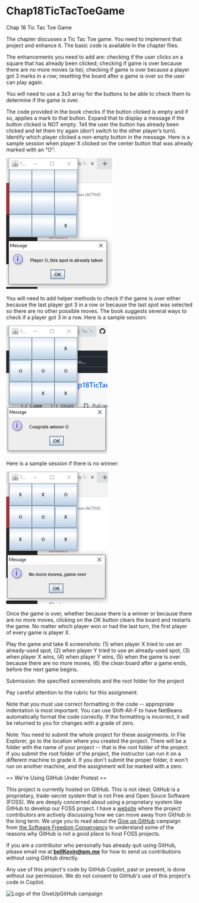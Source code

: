 # Chap18TicTacToeGame
Chap 18 Tic Tac Toe Game

The chapter discusses a Tic Tac Toe game. You need to implement that project and enhance it. The basic code is available in the chapter files.

The enhancements you need to add are: checking if the user clicks on a square that has already been clicked; checking if game is over because there are no more moves (a tie); checking if game is over because a player got 3 marks in a row; resetting the board after a game is over so the user can play again.

You will need to use a 3x3 array for the buttons to be able to check them to determine if the game is over.

The code provided in the book checks if the button clicked is empty and if so, applies a mark to that button. Expand that to display a message if the button clicked is NOT empty. Tell the user the button has already been clicked and let them try again (don’t switch to the other player’s turn). Identify which player clicked a non-empty button in the message. Here is a sample session when player X clicked on the center button that was already marked with an “O”:

![Ch 18 Tic Tac Toe spot taken](https://github.com/bell-kevin/Chap18TicTacToeGame/blob/main/spot%20taken%20O.PNG)

You will need to add helper methods to check if the game is over either because the last player got 3 in a row or because the last spot was selected so there are no other possible moves. The book suggests several ways to check if a player got 3 in a row. Here is a sample session:

![Ch 18 Tic Tac Toe game over winner](https://github.com/bell-kevin/Chap18TicTacToeGame/blob/main/winner%20O.PNG)

Here is a sample session if there is no winner:

![Ch 18 Tic Tac Toe no moves](https://github.com/bell-kevin/Chap18TicTacToeGame/blob/main/no%20more%20moves.PNG)

Once the game is over, whether because there is a winner or because there are no more moves, clicking on the OK button clears the board and restarts the game. No matter which player won or had the last turn, the first player of every game is player X.

Play the game and take 6 screenshots: (1) when player X tried to use an already-used spot, (2) when player Y tried to use an already-used spot, (3) when player X wins, (4) when player Y wins, (5) when the game is over because there are no more moves, (6) the clean board after a game ends, before the next game begins.

 

Submission: the specified screenshots and the root folder for the project

Pay careful attention to the rubric for this assignment.

Note that you must use correct formatting in the code -- appropriate indentation is most important. You can use Shift-Alt-F to have NetBeans automatically format the code correctly. If the formatting is incorrect, it will be returned to you for changes with a grade of zero.

Note: You need to submit the whole project for these assignments. In File Explorer, go to the location where you created the project. There will be a folder with the name of your project -- that is the root folder of the project.  If you submit the root folder of the project, the instructor can run it on a different machine to grade it. If you don't submit the proper folder, it won't run on another machine, and the assignment will be marked with a zero.


== We're Using GitHub Under Protest ==

This project is currently hosted on GitHub.  This is not ideal; GitHub is a
proprietary, trade-secret system that is not Free and Open Souce Software
(FOSS).  We are deeply concerned about using a proprietary system like GitHub
to develop our FOSS project. I have a [website](https://bellKevin.me) where the
project contributors are actively discussing how we can move away from GitHub
in the long term.  We urge you to read about the [Give up GitHub](https://GiveUpGitHub.org) campaign 
from [the Software Freedom Conservancy](https://sfconservancy.org) to understand some of the reasons why GitHub is not 
a good place to host FOSS projects.

If you are a contributor who personally has already quit using GitHub, please
email me at **bellKevin@pm.me** for how to send us contributions without
using GitHub directly.

Any use of this project's code by GitHub Copilot, past or present, is done
without our permission.  We do not consent to GitHub's use of this project's
code in Copilot.

![Logo of the GiveUpGitHub campaign](https://sfconservancy.org/img/GiveUpGitHub.png)

